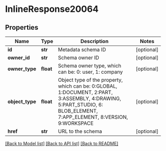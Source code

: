 # InlineResponse20064

## Properties
Name | Type | Description | Notes
------------ | ------------- | ------------- | -------------
**id** | **str** | Metadata schema ID | [optional] 
**owner_id** | **str** | Schema owner ID | [optional] 
**owner_type** | **float** | Schema owner type, which can be: 0: user, 1: company | [optional] 
**object_type** | **float** | Object type of the property, which can be: 0:GLOBAL, 1:DOCUMENT,             2:PART, 3:ASSEMBLY, 4:DRAWING, 5:PART_STUDIO, 6: BLOB_ELEMENT, 7:APP_ELEMENT, 8:VERSION, 9:WORKSPACE | [optional] 
**href** | **str** | URL to the schema | [optional] 

[[Back to Model list]](../README.md#documentation-for-models) [[Back to API list]](../README.md#documentation-for-api-endpoints) [[Back to README]](../README.md)


